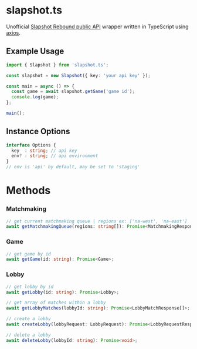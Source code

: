 # slapshot.ts
Unofficial [Slapshot Rebound public API](https://oddshot.notion.site/Slapshot-Public-API-7df0c5c0e67246aa941d9c7143e458db) wrapper written in TypeScript using [axios](https://axios-http.com).

## Example Usage
```ts
import { Slapshot } from 'slapshot.ts';

const slapshot = new Slapshot({ key: 'your api key' });

const main = async () => {
  const game = await slapshot.getGame('game id');
  console.log(game);
};

main();
```

## Instance Options
```ts
interface Options {
  key  : string; // api key
  env? : string; // api environment
}
// env is 'api' by default, may be set to 'staging'
```

# Methods

### Matchmaking
```ts
// get current matchmaking queue | regions ex: ['na-west', 'na-east']
await getMatchmakingQueue(regions: string[]): Promise<MatchmakingResponse>;
```

### Game
```ts
// get game by id
await getGame(id: string): Promise<Game>;
```

### Lobby
```ts
// get lobby by id
await getLobby(id: string): Promise<Lobby>;

// get array of matches within a lobby
await getLobbyMatches(lobbyId: string): Promise<LobbyMatchResponse[]>;

// create a lobby
await createLobby(lobbyRequest: LobbyRequest): Promise<LobbyRequestResponse>;

// delete a lobby
await deleteLobby(lobbyId: string): Promise<void>;
```


